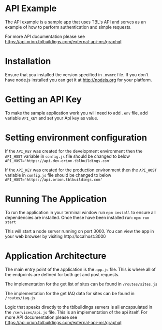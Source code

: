 # API Example

The API example is a sample app that uses TBL's API and serves as an example of how to perform authentication and simple requests.

For more API documentation please see https://api.orion.tblbuildings.com/external-api-ms/graphql

# Installation

Ensure that you installed the version specified in `.nvmrc` file.
If you don't have node.js installed you can get it at http://nodejs.org for your platform.

# Getting an API Key

To make the sample application work you will need to add `.env` file, add variable `API_KEY` and set your Api key as value.

# Setting environment configuration

If the `API_KEY` was created for the development environment then the `API_HOST` variable in `config.js` file should be changed to below
`API_HOST='https://api.dev-orion.tblbuildings.com'`

If the `API_KEY` was created for the production environment then the `API_HOST` variable in `config.js` file should be changed to below
`API_HOST='https://api.orion.tblbuildings.com'`

# Running The Application

To run the application in your terminal window run `npm install` to ensure all dependencies are installed. Once these have been installed run: `npm run start`

This will start a node server running on port 3000. You can view the app in your web browser by visiting http://localhost:3000

# Application Architecture

The main entry point of the application is the `app.js` file. This is where all of the endpoints are defined for both get and post requests.

The implementation for the get list of sites can be found in `/routes/sites.js`

The implementation for the get IAQ data for sites can be found in `/routes/iaq.js`

Logic that speaks directly to the tblbuildings servers is all encapsulated in the `/services/api.js` file. This is an implementation of the api itself. For more API documentation please see https://api.orion.tblbuildings.com/external-api-ms/graphql

